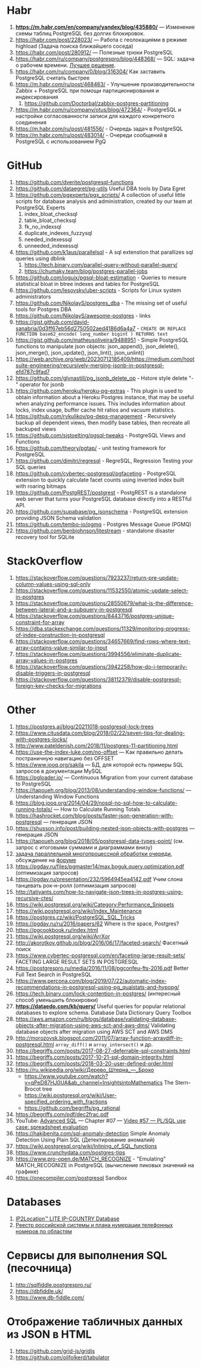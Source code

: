 # Habr

  1. **https://m.habr.com/en/company/yandex/blog/435880/** — Изменение схемы таблиц PostgreSQL без долгих блокировок.
  1. https://habr.com/post/228023/ — Работа с геолокациями в режиме highload (Задача поиска ближайшего соседа)
  1. https://habr.com/post/280912/ — Полезные трюки PostgreSQL
  1. https://habr.com/ru/company/postgrespro/blog/448368/ — SQL: задача о рабочем времени. [Лучшее решение](https://habr.com/ru/company/postgrespro/blog/448368/#comment_20187570).
  1. https://habr.com/ru/company/0/blog/316304/ Как заставить PostgreSQL считать быстрее
  1. https://m.habr.com/ru/post/468463/ - Улучшение производительности Zabbix + PostgreSQL при помощи партиционирования и индексирования
     1. https://github.com/Doctorbal/zabbix-postgres-partitioning
  1. https://m.habr.com/ru/company/otus/blog/472364/ - PostgreSQL и настройки согласованности записи для каждого конкретного соединения
  1. https://m.habr.com/ru/post/481556/ - Очередь задач в PostgreSQL
  1. https://m.habr.com/ru/post/483014/ - Очереди сообщений в PostgreSQL с использованием PgQ

# GitHub
  1. https://github.com/dverite/postgresql-functions
  1. https://github.com/dataegret/pg-utils Useful DBA tools by Data Egret
  1. https://github.com/pgexperts/pgx_scripts/ A collection of useful little scripts for database analysis and administration, created by our team at PostgreSQL Experts
     1. index_bloat_checksql
     1. table_bloat_checksql
     1. fk_no_indexsql
     1. duplicate_indexes_fuzzysql
     1. needed_indexessql
     1. unneeded_indexessql
  1. https://github.com/k1aus/parallelsql - A sql extenstion that parallizes sql queries using dblink
     1. https://tech.binary.com/parallel-query-without-parallel-query/
     1. https://chumaky.team/blog/postgres-parallel-jobs
  1. https://github.com/ioguix/pgsql-bloat-estimation - Queries to mesure statistical bloat in btree indexes and tables for PostgreSQL
  1. https://github.com/lesovsky/uber-scripts - Scripts for Linux system administrators
  1. https://github.com/NikolayS/postgres_dba - The missing set of useful tools for Postgres DBA
  1. https://github.com/NikolayS/awesome-postgres - links
  1. https://gist.github.com/david-sanabria/0d3ff67eb56d2750502aed4186d6a4a7 - `CREATE OR REPLACE FUNCTION base62_encode( long_number bigint ) RETURNS text`
  1. https://gist.github.com/matheusoliveira/9488951 - Simple PostgreSQL functions to manipulate json objects: json_append(), json_delete(), json_merge(), json_update(), json_lint(), json_unlint()
  1. https://web.archive.org/web/20230712185409/https://medium.com/hootsuite-engineering/recursively-merging-jsonb-in-postgresql-efd787c9fad7
  1. https://github.com/glynastill/pg_jsonb_delete_op - Hstore style delete "-" operator for jsonb
  1. https://github.com/heroku/heroku-pg-extras - This plugin is used to obtain information about a Heroku Postgres instance, that may be useful when analyzing performance issues. This includes information about locks, index usage, buffer cache hit ratios and vacuum statistics.
  1. https://github.com/rvkulikov/pg-deps-management - Recursively backup all dependent views, then modify base tables, then recreate all backuped views
  1. https://github.com/sjstoelting/pgsql-tweaks - PostgreSQL Views and Functions
  1. https://github.com/theory/pgtap/ - unit testing framework for PostgreSQL
  1. https://github.com/dimitri/regresql - RegreSQL, Regression Testing your SQL queries
  1. https://github.com/cybertec-postgresql/pgfaceting - PostgreSQL extension to quickly calculate facet counts using inverted index built with roaring bitmaps
  1. https://github.com/PostgREST/postgrest - PostgREST is a standalone web server that turns your PostgreSQL database directly into a RESTful API.
  1. https://github.com/supabase/pg_jsonschema - PostgreSQL extension providing JSON Schema validation
  1. https://github.com/tembo-io/pgmq - Postgres Message Queue (PGMQ)
  1. https://github.com/benbjohnson/litestream - standalone disaster recovery tool for SQLite

# StackOverflow
  1. https://stackoverflow.com/questions/7923237/return-pre-update-column-values-using-sql-only
  1. https://stackoverflow.com/questions/11532550/atomic-update-select-in-postgres
  1. https://stackoverflow.com/questions/28550679/what-is-the-difference-between-lateral-and-a-subquery-in-postgresql
  1. https://stackoverflow.com/questions/8443716/postgres-unique-constraint-for-array
  1. https://dba.stackexchange.com/questions/11329/monitoring-progress-of-index-construction-in-postgresql
  1. https://stackoverflow.com/questions/34657669/find-rows-where-text-array-contains-value-similar-to-input
  1. https://stackoverflow.com/questions/3994556/eliminate-duplicate-array-values-in-postgres
  1. https://stackoverflow.com/questions/3942258/how-do-i-temporarily-disable-triggers-in-postgresql
  1. https://stackoverflow.com/questions/38112379/disable-postgresql-foreign-key-checks-for-migrations

# Other
  1. https://postgres.ai/blog/20211018-postgresql-lock-trees
  1. https://www.citusdata.com/blog/2018/02/22/seven-tips-for-dealing-with-postgres-locks/
  1. http://www.pateldenish.com/2018/11/postgres-11-partitioning.html
  1. https://use-the-index-luke.com/no-offset — Как правильно делать постраничную навигацию без OFFSET
  1. https://www.jooq.org/sakila — БД, для которой есть примеры SQL запросов в документации MySQL
  1. https://pgloader.io/ —  Continuous Migration from your current database to PostgreSQL
  1. https://tapoueh.org/blog/2013/08/understanding-window-functions/ — Understanding Window Functions
  1. https://blog.jooq.org/2014/04/29/nosql-no-sql-how-to-calculate-running-totals/ — How to Calculate Running Totals
  1. https://hashrocket.com/blog/posts/faster-json-generation-with-postgresql — генерация JSON 
  1. https://shusson.info/post/building-nested-json-objects-with-postgres — генерация JSON
  1. https://tapoueh.org/blog/2018/05/postgresql-data-types-point/ (см. запрос с итоговыми суммами и диаграммами внизу)
  1. [задача параллельной многопроцессной обработки очереди](https://web.archive.org/web/20200204001129/http://dklab.ru/chicken/nablas/53.html), обсуждение на [форуме](https://web.archive.org/web/20131203125446/https://www.sql.ru/forum/681777/obsuzhdaem-blokirovki-pg-try-advisory-lock)
  1. https://pgday.ru/files/pgmaster14/max.boguk.query.optimization.pdf (оптимизация запросов)
  1. https://pgday.ru/presentation/232/5964945ea4142.pdf Учим слона танцевать
рок-н-ролл (оптимизация запросов)
  1. http://tatiyants.com/how-to-navigate-json-trees-in-postgres-using-recursive-ctes/
  1. https://wiki.postgresql.org/wiki/Category:Performance_Snippets
  1. https://wiki.postgresql.org/wiki/Index_Maintenance
  1. https://postgres.cz/wiki/PostgreSQL_SQL_Tricks
  1. https://pgday.ru/ru/2016/papers/62 Where is the space, Postgres?
  1. https://pgcookbook.ru/index.html
  1. https://wiki.postgresql.org/wiki/ArrXor
  1. http://akorotkov.github.io/blog/2016/06/17/faceted-search/ Фасетный поиск 
  1. https://www.cybertec-postgresql.com/en/faceting-large-result-sets/ FACETING LARGE RESULT SETS IN POSTGRESQL
  1. https://postgrespro.ru/media/2016/11/08/pgconfeu-fts-2016.pdf Better Full Text Search in PostgreSQL
  1. https://www.percona.com/blog/2019/07/22/automatic-index-recommendations-in-postgresql-using-pg_qualstats-and-hypopg/
  1. https://tech.binary.com/lock-contention-in-postgres/ (интересный способ уменьшить блокировки)
  1. **https://dataedo.com/kb/query/** Useful queries for popular relational databases to explore schema. Database Data Dictionary Query Toolbox
  1. https://aws.amazon.com/ru/blogs/database/validating-database-objects-after-migration-using-aws-sct-and-aws-dms/ Validating database objects after migration using AWS SCT and AWS DMS
  1. http://morozovsk.blogspot.com/2011/07/array-function-arraydiff-in-postgresql.html `array_diff()` и `array_intersect()` и др.
  1. https://begriffs.com/posts/2017-08-27-deferrable-sql-constraints.html
  1. https://begriffs.com/posts/2017-10-21-sql-domain-integrity.html
  1. https://begriffs.com/posts/2018-03-20-user-defined-order.html
  1. https://ru.wikipedia.org/wiki/Дерево_Штерна_—_Броко
     * https://www.youtube.com/watch?v=qPeD87HJ0UA&ab_channel=InsightsintoMathematics The Stern-Brocot tree
     * https://wiki.postgresql.org/wiki/User-specified_ordering_with_fractions
     * https://github.com/begriffs/pg_rational
  1. https://begriffs.com/pdf/dec2frac.pdf
  1. YouTube: [Advanced SQL](https://www.youtube.com/playlist?list=PL1XF9qjV8kH12PTd1WfsKeUQU6e83ldfc) — Chapter #07 — [Video #57 — PL/SQL use case: spreadsheet evaluation](https://www.youtube.com/watch?v=s49M6oeqkok&list=PL1XF9qjV8kH12PTd1WfsKeUQU6e83ldfc&index=57&ab_channel=DatabaseSystemsResearchGroupatUT%C3%BCbingen)
  1. https://hakibenita.com/sql-anomaly-detection Simple Anomaly Detection Using Plain SQL (Детектирование аномалий)
  1. https://wiki.postgresql.org/wiki/Inlining_of_SQL_functions
  1. https://www.crunchydata.com/postgres-tips
  1. https://www.pro-open.de/MATCH_RECOGNIZE - "Emulating" MATCH_RECOGNIZE in PostgreSQL (вычисление пиковых значений на графике)
  1. https://onecompiler.com/postgresql Sandbox

# Databases
  1. [IP2Location™ LITE IP-COUNTRY Database](https://lite.ip2location.com/database/db1-ip-country)
  1. [Реестр российской системы и плана нумерации телефонных номеров по областям](https://opendata.digital.gov.ru/registry/numeric/) 

# Сервисы для выполнения SQL (песочница)
  1. http://sqlfiddle.postgrespro.ru/
  1. https://dbfiddle.uk/
  1. https://www.db-fiddle.com/

# Отображение табличных данных из JSON в HTML
  1. https://github.com/grid-js/gridjs
  1. https://github.com/olifolkerd/tabulator
